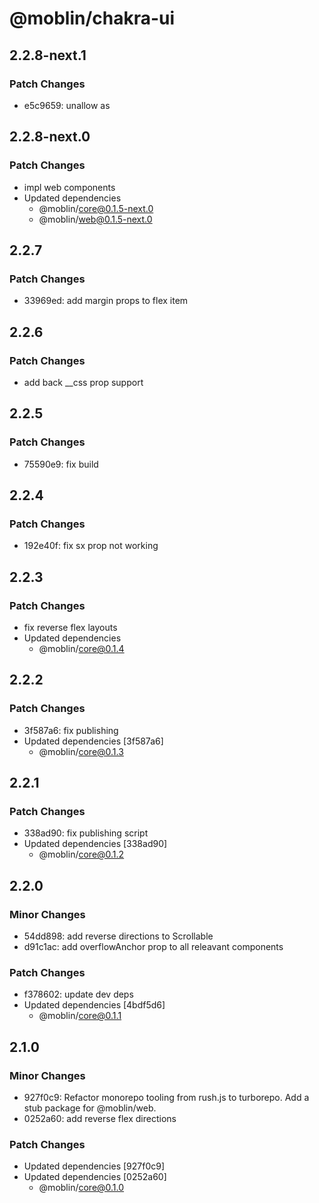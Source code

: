 # @moblin/chakra-ui

## 2.2.8-next.1

### Patch Changes

- e5c9659: unallow as

## 2.2.8-next.0

### Patch Changes

- impl web components
- Updated dependencies
  - @moblin/core@0.1.5-next.0
  - @moblin/web@0.1.5-next.0

## 2.2.7

### Patch Changes

- 33969ed: add margin props to flex item

## 2.2.6

### Patch Changes

- add back \_\_css prop support

## 2.2.5

### Patch Changes

- 75590e9: fix build

## 2.2.4

### Patch Changes

- 192e40f: fix sx prop not working

## 2.2.3

### Patch Changes

- fix reverse flex layouts
- Updated dependencies
  - @moblin/core@0.1.4

## 2.2.2

### Patch Changes

- 3f587a6: fix publishing
- Updated dependencies [3f587a6]
  - @moblin/core@0.1.3

## 2.2.1

### Patch Changes

- 338ad90: fix publishing script
- Updated dependencies [338ad90]
  - @moblin/core@0.1.2

## 2.2.0

### Minor Changes

- 54dd898: add reverse directions to Scrollable
- d91c1ac: add overflowAnchor prop to all releavant components

### Patch Changes

- f378602: update dev deps
- Updated dependencies [4bdf5d6]
  - @moblin/core@0.1.1

## 2.1.0

### Minor Changes

- 927f0c9: Refactor monorepo tooling from rush.js to turborepo. Add a stub package for @moblin/web.
- 0252a60: add reverse flex directions

### Patch Changes

- Updated dependencies [927f0c9]
- Updated dependencies [0252a60]
  - @moblin/core@0.1.0
